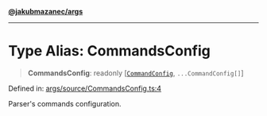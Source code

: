 [**@jakubmazanec/args**](../README.md)

---

# Type Alias: CommandsConfig

> **CommandsConfig**: readonly \[[`CommandConfig`](CommandConfig.md), `...CommandConfig[]`\]

Defined in:
[args/source/CommandsConfig.ts:4](https://github.com/jakubmazanec/tools/blob/797379ce98752dc838b82c8398e04d90c58ce9e7/packages/args/source/CommandsConfig.ts#L4)

Parser's commands configuration.
